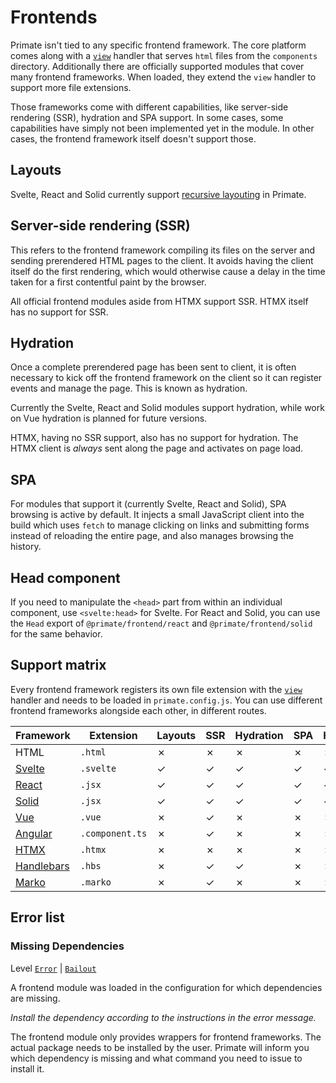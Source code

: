 # Frontends

Primate isn't tied to any specific frontend framework. The core platform comes
along with a [`view`][view] handler that serves `html` files from the
`components` directory. Additionally there are officially supported modules
that cover many frontend frameworks. When loaded, they extend the `view`
handler to support more file extensions.

Those frameworks come with different capabilities, like server-side rendering
(SSR), hydration and SPA support. In some cases, some capabilities have simply
not been implemented yet in the module. In other cases, the frontend framework
itself doesn't support those.

## Layouts

Svelte, React and Solid currently support [recursive layouting][Layouts] in
Primate.

## Server-side rendering (SSR)

This refers to the frontend framework compiling its files on the server and
sending prerendered HTML pages to the client. It avoids having the client
itself do the first rendering, which would otherwise cause a delay in the time
taken for a first contentful paint by the browser.

All official frontend modules aside from HTMX support SSR. HTMX itself has no
support for SSR.

## Hydration

Once a complete prerendered page has been sent to client, it is often necessary
to kick off the frontend framework on the client so it can register events and
manage the page. This is known as hydration.

Currently the Svelte, React and Solid modules support hydration, while work on
Vue hydration is planned for future versions.

HTMX, having no SSR support, also has no support for hydration. The HTMX client
is *always* sent along the page and activates on page load.

## SPA

For modules that support it (currently Svelte, React and Solid), SPA browsing
is active by default. It injects a small JavaScript client into the build which
uses `fetch` to manage clicking on links and submitting forms instead of
reloading the entire page, and also manages browsing the history.

## Head component

If you need to manipulate the `<head>` part from within an individual
component, use `<svelte:head>` for Svelte. For React and Solid, you can use the
`Head` export of `@primate/frontend/react` and `@primate/frontend/solid` for
the same behavior.

## Support matrix

Every frontend framework registers its own file extension with the
[`view`][view] handler and needs to be loaded in `primate.config.js`. You can
use different frontend frameworks alongside each other, in different routes.

|Framework   |Extension      |Layouts|SSR|Hydration|SPA|Head|I18N|
|------------|---------------|-------|---|---------|---|----|----|
|HTML        |`.html`        |✗      |✗  |✗        |✗  |✗   |✗   |
|[Svelte]    |`.svelte`      |✓      |✓  |✓        |✓  |✓   |✓   |
|[React]     |`.jsx`         |✓      |✓  |✓        |✓  |✓   |✓   |
|[Solid]     |`.jsx`         |✓      |✓  |✓        |✓  |✓   |✓   |
|[Vue]       |`.vue`         |✗      |✓  |✗        |✗  |✗   |✗   |
|[Angular]   |`.component.ts`|✗      |✓  |✗        |✗  |✗   |✗   |
|[HTMX]      |`.htmx`        |✗      |✗  |✗        |✗  |✗   |✗   |
|[Handlebars]|`.hbs`         |✗      |✓  |✓        |✗  |✗   |✗   |
|[Marko]     |`.marko`       |✗      |✓  |✗        |✗  |✗   |✗   |

## Error list

### Missing Dependencies

Level [`Error`][error] | [`Bailout`][bailout]

A frontend module was loaded in the configuration for which dependencies are
missing.

*Install the dependency according to the instructions in the error message.*

The frontend module only provides wrappers for frontend frameworks. The actual
package needs to be installed by the user. Primate will inform you which
dependency is missing and what command you need to issue to install it.

[view]: /guide/responses#view
[Svelte]: /modules/svelte
[React]: /modules/react
[Solid]: /modules/solid
[Vue]: /modules/vue
[Angular]: /modules/angular
[HTMX]: /modules/htmx
[Handlebars]: /modules/handlebars
[Marko]: /modules/marko
[Layouts]: /guide/layouts
[I18N]: /modules/i18n
[bailout]: /guide/logging#bailout
[error]: /guide/logging#error

